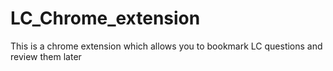 # LC_Chrome_extension
This is a chrome extension which allows you to bookmark LC questions and review them later

